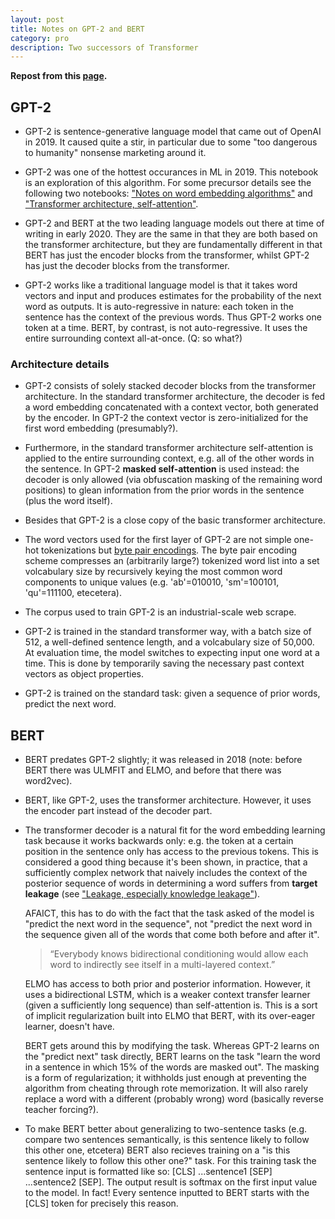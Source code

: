 ```yaml
---
layout: post
title: Notes on GPT-2 and BERT
category: pro
description: Two successors of Transformer
---
```


**Repost from this [page][orig_url].**

## GPT-2

* GPT-2 is sentence-generative language model that came out of OpenAI in 2019. It caused quite a stir, in particular due to some "too dangerous to humanity" nonsense marketing around it.

* GPT-2 was one of the hottest occurances in ML in 2019. This notebook is an exploration of this algorithm. For some precursor details see the following two notebooks: ["Notes on word embedding algorithms"][word_embedding_notes] and ["Transformer architecture, self-attention"][transformer_url].

* GPT-2 and BERT at the two leading language models out there at time of writing in early 2020. They are the same in that they are both based on the transformer architecture, but they are fundamentally different in that BERT has just the encoder blocks from the transformer, whilst GPT-2 has just the decoder blocks from the transformer.

* GPT-2 works like a traditional language model is that it takes word vectors and input and produces estimates for the probability of the next word as outputs. It is auto-regressive in nature: each token in the sentence has the context of the previous words. Thus GPT-2 works one token at a time. BERT, by contrast, is not auto-regressive. It uses the entire surrounding context all-at-once. (Q: so what?)

### Architecture details

* GPT-2 consists of solely stacked decoder blocks from the transformer architecture. In the standard transformer architecture, the decoder is fed a word embedding concatenated with a context vector, both generated by the encoder. In GPT-2 the context vector is zero-initialized for the first word embedding (presumably?).

* Furthermore, in the standard transformer architecture self-attention is applied to the entire surrounding context, e.g. all of the other words in the sentence. In GPT-2 **masked self-attention** is used instead: the decoder is only allowed (via obfuscation masking of the remaining word positions) to glean information from the prior words in the sentence (plus the word itself).

* Besides that GPT-2 is a close copy of the basic transformer architecture.

* The word vectors used for the first layer of GPT-2 are not simple one-hot tokenizations but [byte pair encodings][BPE_wiki]. The byte pair encoding scheme compresses an (arbitrarily large?) tokenized word list into a set volcabulary size by recursively keying the most common word components to unique values (e.g. 'ab'=010010, 'sm'=100101, 'qu'=111100, etecetera).

* The corpus used to train GPT-2 is an industrial-scale web scrape.

* GPT-2 is trained in the standard transformer way, with a batch size of 512, a well-defined sentence length, and a volcabulary size of 50,000. At evaluation time, the model switches to expecting input one word at a time. This is done by temporarily saving the necessary past context vectors as object properties.

* GPT-2 is trained on the standard task: given a sequence of prior words, predict the next word.

## BERT

* BERT predates GPT-2 slightly; it was released in 2018 (note: before BERT there was ULMFIT and ELMO, and before that there was word2vec).

* BERT, like GPT-2, uses the transformer architecture. However, it uses the encoder part instead of the decoder part.

* The transformer decoder is a natural fit for the word embedding learning task because it works backwards only: e.g. the token at a certain position in the sentence only has access to the previous tokens. This is considered a good thing because it's been shown, in practice, that a sufficiently complex network that naively includes the context of the posterior sequence of words in determining a word suffers from **target leakage** (see ["Leakage, especially knowledge leakage"][knowledge_leakage]).

  AFAICT, this has to do with the fact that the task asked of the model is "predict the next word in the sequence", not "predict the next word in the sequence given all of the words that come both before and after it".

  > “Everybody knows bidirectional conditioning would allow each word to indirectly see itself in a multi-layered context.”

  ELMO has access to both prior and posterior information. However, it uses a bidirectional LSTM, which is a weaker context transfer learner (given a sufficiently long sequence) than self-attention is. This is a sort of implicit regularization built into ELMO that BERT, with its over-eager learner, doesn't have.

  BERT gets around this by modifying the task. Whereas GPT-2 learns on the "predict next" task directly, BERT learns on the task "learn the word in a sentence in which 15% of the words are masked out". The masking is a form of regularization; it withholds just enough at preventing the algorithm from cheating through rote memorization. It will also rarely replace a word with a different (probably wrong) word (basically reverse teacher forcing?).

* To make BERT better about generalizing to two-sentence tasks (e.g. compare two sentences semantically, is this sentence likely to follow this other one, etcetera) BERT also recieves training on a "is this sentence likely to follow this other one?" task. For this training task the sentence input is formatted like so: [CLS] ...sentence1 [SEP] ...sentence2 [SEP]. The output result is softmax on the first input value to the model. In fact! Every sentence inputted to BERT starts with the [CLS] token for precisely this reason.


[orig_url]: https://www.kaggle.com/residentmario/notes-on-gpt-2-and-bert-models
[word_embedding_notes]: https://www.kaggle.com/residentmario/notes-on-word-embedding-algorithms/
[transformer_url]: https://www.kaggle.com/residentmario/transformer-architecture-self-attention
[BPE_wiki]: https://en.wikipedia.org/wiki/Byte_pair_encoding
[knowledge_leakage]: https://www.kaggle.com/residentmario/leakage-especially-knowledge-leakage


